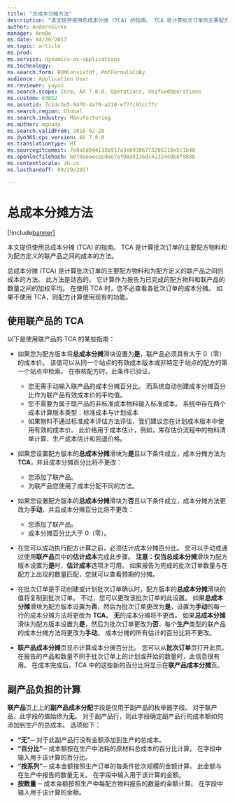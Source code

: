 ```yaml
---
title: "总成本分摊方法"
description: "本文提供使用总成本分摊 (TCA) 的指南。 TCA 是计算批次订单的主要配方物料和为配方定义的联产品之间的成本的方法。"
author: AndersGirke
manager: AnnBe
ms.date: 04/20/2017
ms.topic: article
ms.prod: 
ms.service: dynamics-ax-applications
ms.technology: 
ms.search.form: BOMConsistOf, PmfFormulaCoBy
audience: Application User
ms.reviewer: yuyus
ms.search.scope: Core, AX 7.0.0, Operations, UnifiedOperations
ms.custom: 83852
ms.assetid: 7c14c3e5-9476-4a79-a210-e77fc91cc7fc
ms.search.region: Global
ms.search.industry: Manufacturing
ms.author: mguada
ms.search.validFrom: 2016-02-28
ms.dyn365.ops.version: AX 7.0.0
ms.translationtype: HT
ms.sourcegitcommit: 7e0a5d044133b917a3eb9386773205218e5c1b40
ms.openlocfilehash: b070aaeecacdee7af08d8136dc4232449b8f988b
ms.contentlocale: zh-cn
ms.lasthandoff: 09/29/2017

---
```


# <a name="total-cost-allocation-method"></a>总成本分摊方法

[!include[banner](../includes/banner.md)]


本文提供使用总成本分摊 (TCA) 的指南。 TCA 是计算批次订单的主要配方物料和为配方定义的联产品之间的成本的方法。

总成本分摊 (TCA) 是计算批次订单的主要配方物料和为配方定义的联产品之间的成本的方法。 此方法是动态的。 它计算作为报告为已完成的配方物料和联产品的数量之间的加权平均。 在使用 TCA 时，您不必查看各批次订单的成本分摊。 如果不使用 TCA，则配方计算使用现有的功能。

## <a name="using-tca-for-coproducts"></a>使用联产品的 TCA
以下是使用联产品的 TCA 的某些指南：

-   如果您为配方版本将**总成本分摊**滑块设置为**是**，联产品必须具有大于 0（零）的成本价。 该值可以从同一个站点的有效成本版本或非特定于站点的配方的第一个站点中检索。 在审核配方时，此条件已验证。

    -   您无需手动输入联产品的成本分摊百分比。 而系统自动创建成本分摊百分比作为联产品有效成本价的平均值。 
    -   您不需要为属于联产品的非标准成本物料输入标准成本。 系统中存在两个成本计算版本类型：标准成本与计划成本 
    -   如果物料不通过标准成本评估方法评估，我们建议您在计划成本版本中使用有效的成本价。 此价格用于成本估计，例如，库存估价流程中的物料清单计算、生产成本估计和回退价格。 

-   如果您设置配方版本的**总成本分摊**滑块为**是**且以下条件成立，成本分摊方法为 **TCA**，并且成本分摊百分比将不更改：
    -   您添加了联产品。
    -   为联产品您使用了成本分配不同的方法。
-   如果您设置配方版本的**总成本分摊**滑块为**否**且以下条件成立，成本分摊方法更改为**手动**，并且成本分摊百分比将不更改：
    -   您添加了联产品。
    -   成本分摊百分比大于 0（零）。
-   在您可以成功执行配方计算之前，必须估计成本分摊百分比。 您可以手动或通过使用**联产品**页中的**估计成本**完成此步骤。 **注意：**仅当**总成本分摊**滑块为配方版本设置为**是**时，**估计成本**选项才可用。 如果报告为完成的批次订单数量与在配方上出现的数量匹配，您就可以查看预期的分摊。
-   在批次订单是手动创建或计划批次订单确认时，配方版本的**总成本分摊**滑块的值将复制到批次订单。 不过，您可以更改该批次订单的此设置。 如果**总成本分摊**滑块为配方版本设置为**否**，然后为批次订单更改为**是**，设置为**手动**的每一行的成本分摊方法将更改为 **TCA**。 **无**的成本分摊将不更改。 如果**总成本分摊**滑块为配方版本设置为**是**，然后为批次订单更改为**否**，每个**生产**类型的联产品的成本分摊方法将更改为**手动**。 成本分摊的所有估计的百分比将不更改。
-   **联产品成本分摊**页显示计算成本分摊百分比。 您可以从**批次订单**页打开此页。 在报告的产品和数量不同于批次订单上的计划或开始的数量时，此信息很有用。 在成本完成后，TCA 中的这些新的百分比将显示在**联产品成本分摊**页。

## <a name="calculating-the-burden-for-byproducts"></a>副产品负担的计算
**联产品**页上上的**副产品成本分配**字段是仅用于副产品的枚举器字段。 对于联产品，此字段的值始终为**无**。 对于副产品行，则此字段确定副产品行的成本额如何添加到生产的总成本。 选项如下：

-   **“无”**─ 对于此副产品行没有金额添加到生产的总成本。
-   **“百分比”**─ 成本额按在生产中消耗的原材料总成本的百分比计算。 在字段中输入用于该计算的百分比。
-   **“按系列”**─ 成本金额按照生产订单的每条件批次规模的金额计算。 此金额与在生产中报告的数量无关。 在字段中输入用于该计算的金额。
-   **按数量** ─ 成本金额按照生产中每配方物料报告的数量的金额计算。 在字段中输入用于该计算的金额。





